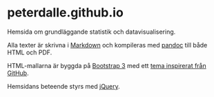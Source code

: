 # peterdalle.github.io

Hemsida om grundläggande statistik och datavisualisering.

Alla texter är skrivna i [Markdown](https://sv.wikipedia.org/wiki/Markdown) och kompileras med [pandoc](http://pandoc.org/) till både HTML och PDF.

HTML-mallarna är byggda på [Bootstrap 3](http://getbootstrap.com/) med ett [tema inspirerat från GitHub](https://github.com/slider23/bootstrap-theme-github).

Hemsidans beteende styrs med [jQuery](https://jquery.com/).